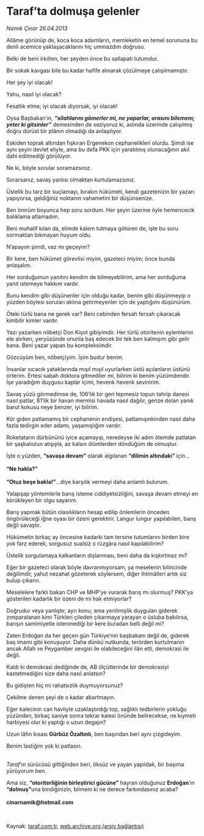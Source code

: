 # Taraf’ta dolmuşa gelenler

*Namık Çınar 26.04.2013*

<div class="yazi"><p>Allâme görünüp de, koca koca adamların, memleketin en temel sorununa bu denli acemice yaklaşacaklarını hiç ummazdım doğrusu.</p>
<p>Belki de beni irkilten, her şeyden önce bu sallapati tutumdur.</p>
<p>Bir sokak kavgası bile bu kadar hafife alınarak çözülmeye çalışılmamıştır.</p>
<p>Her şey iyi olacak!</p>
<p>Yahu, nasıl iyi olacak?</p>
<p>Fesatlık etme; iyi olacak diyorsak, iyi olacak!</p>
<p>Oysa Başbakan’ın, <b><i>“silahlarını gömerler mi, ne yaparlar, orasını bilemem; yeter ki gitsinler”</i></b> demesinden de seziyoruz ki, aslında üzerinde çalışılmış doğru dürüst bir plânın olmadığı da anlaşılıyor.</p>
<p>Eskiden toprak altından fışkıran Ergenekon cephanelikleri olurdu. Şimdi ise aynı şeyin devlet eliyle, ama bu defa PKK için yaratılmış olunacağının akıl dahi edilmediği görülüyor.</p>
<p>Ne ki, böyle sorular soramazsınız.</p>
<p>Sorarsanız, savaş yanlısı olmaktan kurtulamazsınız.</p>
<p>Üstelik bu tarz bir suçlamayı, bırakın hükümeti, kendi gazetenizin bir yazarı yapıyorsa, geldiğiniz noktanın vahametini bir düşünsenize.</p>
<p>Ben ömrüm boyunca hep soru sordum. Her şeyin üzerine öyle hemencecik balıklama atlamadım.</p>
<p>Beni muhalif kılan da, elimde kalem tutmaya götüren de, işte bu soru sormaktan bıkmayan huyum oldu.</p>
<p>N’apayım şimdi, vaz mı geçeyim?</p>
<p>Bir kere, ben hükümet görevlisi miyim, gazeteci miyim; önce bunda anlaşalım.</p>
<p>Her sorduğumun yanıtını kendim de bilmeyebilirim, ama her sorduğuma yanıt istemeye hakkım vardır.</p>
<p>Bunu kendim gibi düşünenler için olduğu kadar, benim gibi düşünmeyip o yüzden böylesi soruları aklına getirmeyenler için de yaptığımı düşünürüm.</p>
<p>Öteki türlü bana ne gerek var? Beni cebinden fersah fersah çıkaracak kimbilir kimler vardır.</p>
<p>Yazı yazarken nöbetçi Don Kişot gibiyimdir. Her türlü otoritenin eylemlerini ele alırken, yeryüzünde onunla baş edecek bir tek ben kalmışım gibi gelir bana. Beni yazar yapan bu kompleksimdir.</p>
<p>Gözcüyüm ben, nöbetçiyim. İşim budur benim.</p>
<p>İnsanlar sıcacık yataklarında mışıl mışıl uyurlarken üstü açılanların üstünü örterim. Ertesi sabah doktora gitmediler mi, bilirim ki benim yüzümdendir. İşe yaradığım duygusu kaplar içimi, hevenk hevenk sevinirim.</p>
<p>Savaş yüzü görmedimse de, 106’lık bir geri tepmesiz topun tahrip danesi nasıl patlar, 81’lik bir havan mermisi havada nasıl dağılır, genze dolan yanık barut kokusu neye benzer, iyi bilirim.</p>
<p>Kör giden patlamamış bir cephanenin endişesi, patlamışınkinden nasıl daha fazla tedirgin eder adamı, yaşamışlığım vardır.</p>
<p>Roketatarın dürbününü iyice açamayıp, neredeyse iki adım ötemde patlatan bir şaşkalozun atışıyla, az kalsın ölümlerden döndüğüm de olmuştur.</p>
<p>İşte o yüzden, <b>“savaşa devam”</b> olarak algılanan <b>“dilimin altındaki” </b>için...<br/><br/><b>“Ne hakla?”<br/><br/></b><b>“Otuz beşe bakla!”</b>...diye karşılık vermeyi daha anlamlı bulurum.</p>
<p>Yalapşap yöntemlerle barış isteme ciddiyetsizliğini, savaşa devam etmeyi en körükleyen bir olgu sayarım.</p>
<p>Barış yapmak bütün olasılıkların hesap edilip önlemlerin önceden öngörüleceği iğne oyası bir özeni gerektirir. Langur lungur yapılabilen, barış değil savaştır.</p>
<p>Hükümetin birkaç ay öncesine kadarki tam tersine tutumlarını birden bire yok farz ederek, sorgusuz sualsiz o rüzgâra nasıl kapılabilirim?</p>
<p>Üstelik sorgulamaya kalkanların dışlanması, beni daha da kışkırtmaz mı?</p>
<p>Eğer bir gazeteci olarak böyle davranmıyorsam, ya meselenin bilincinde değilimdir, yahut nezahat gözeterek söylersem, diğer ihtimâlleri artık siz bulup çıkarın.</p>
<p>Meselelere farklı bakan CHP ve MHP’ye vurarak barış mı olurmuş? PKK’ya gösterilen kadarlık bir özeni de mi hak etmiyorlar?</p>
<p>Doğrudur veya yanlıştır, ayrı konu; ama yenilmişlik duyguları giderek zımparalanan kimi Türkleri çileden çıkarmaya yarayan o üsluba bakılırsa, barışın samimiyetle istenmediği bir kere buradan belli değil mi?</p>
<p>Zaten Erdoğan da her geçen gün Türkiye’nin başbakanı değil de, giderek baş imamı gibi konuşuyor. Daha dünkü nutkunda, terörden kurtulmanın ancak Allah ve Peygamber sevgisi ile olabileceğini ilân etti, demokrasi ile değil.</p>
<p>Kaldı ki demokrasi dediğinde de, AB ölçütlerinde bir demokrasiyi kastetmediğini size daha nasıl anlatsın?</p>
<p>Bu gidişten hiç mi rahatsızlık duymuyorsunuz?</p>
<p>Çekilme denen şeyi de o kadar abartmayın.</p>
<p>Eğer kalecinin can havliyle uzaklaştırdığı top, sağlıklı tedbirlerin yokluğu yüzünden, birkaç saniye sonra tekrar kalesi önünde belirecekse, ne kıymeti harbiyesi olur ki yaptığı o uzun degajın?</p>
<p>Uzun lâfın kısası <b>Gürbüz Özaltınlı</b>, ben başından beri aynı çizgideyim.</p>
<p>Benim lastiğim yok ki patlasın.</p>
<p><i><br/>Taraf</i>’ın sürücüsü gittiğinden beri, öksüz ve yayan yapıldak, bir başıma yürüyorum ben.</p>
<p>Ama siz, <b>“otoriterliğinin birleştirici gücüne”</b> hayran olduğunuz <b>Erdoğan</b>’ın <b>“dolmuş”</b>una bindiğinizin, bilmem ki ne derece farkındasınız acaba?<br/><br/><b>cinarnamik@hotmail.com</b></p>
<p> </p>
</div>

Kaynak: [taraf.com.tr](http://www.taraf.com.tr/namik-cinar/makale-taraf-ta-dolmusa-gelenler.htm), [web.archive.org (arşiv bağlantısı)](http://web.archive.org/web/20131107161548/http://www.taraf.com.tr/namik-cinar/makale-taraf-ta-dolmusa-gelenler.htm)
